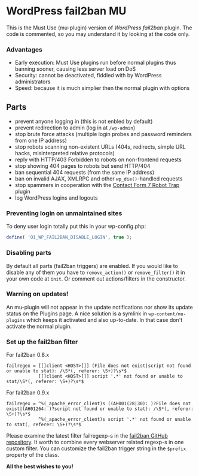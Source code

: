 # WordPress fail2ban MU

This is the Must Use (mu-plugin) version of *WordPress fail2ban* plugin.
The code is commented, so you may understand it by looking at the code only.

### Advantages

- Early execution: Must Use plugins run before normal plugins thus banning sooner, causing less server load on DoS
- Security: cannot be deactivated, fiddled with by WordPress administrators
- Speed: because it is much simplier then the normal plugin with options

## Parts

- prevent anyone logging in (this is not enbled by default)
- prevent redirection to admin (log in at `/wp-admin`)
- stop brute force attacks (multiple login probes and password reminders from one IP address)
- stop robots scanning non-existent URLs (404s, redirects, simple URL hacks, misinterpreted relative protocols)
- reply with HTTP/403 Forbidden to robots on non-frontend requests
- stop showing 404 pages to robots but send HTTP/404
- ban sequential 404 requests (from the same IP address)
- ban on invalid AJAX, XMLRPC and other `wp_die()`-handled requests
- stop spammers in cooperation with the [Contact Form 7 Robot Trap](https://github.com/szepeviktor/wordpress-plugin-construction/tree/master/contact-form-7-robot-trap) plugin
- log WordPress logins and logouts

### Preventing login on unmaintained sites

To deny user login totally put this in your wp-config.php:

```php
define( 'O1_WP_FAIL2BAN_DISABLE_LOGIN', true );
```

### Disabling parts

By default all parts (fail2ban triggers) are enabled. If you would like to disable any of them
you have to `remove_action()` or `remove_filter()` it in your own code at `init`.
Or comment out actions/filters in the constructor.

### Warning on updates!

An mu-plugin will not appear in the update notifications nor show its update status on the Plugins page.
A nice solution is a symlink in `wp-content/mu-plugins` which keeps it activated and also up-to-date.
In that case don't activate the normal plugin.

### Set up the fail2ban filter

For fail2ban 0.8.x

```
failregex = [[]client <HOST>[]] (File does not exist|script not found or unable to stat): /\S*(, referer: \S+)?\s*$
            [[]client <HOST>[]] script '.*' not found or unable to stat/\S*(, referer: \S+)?\s*$
```

For fail2ban 0.9.x

```
failregex = ^%(_apache_error_client)s ((AH001(28|30): )?File does not exist|(AH01264: )?script not found or unable to stat): /\S*(, referer: \S+)?\s*$
            ^%(_apache_error_client)s script '.*' not found or unable to stat(, referer: \S+)?\s*$

```

Please examine the latest filter failregexp-s in the
[fail2ban GitHub repository](https://github.com/fail2ban/fail2ban/blob/master/config/filter.d).
It worth to combine every webserver related regexp-s in one custom filter.
You can customize the fail2ban trigger string in the `$prefix` property of the class.

**All the best wishes to you!**
